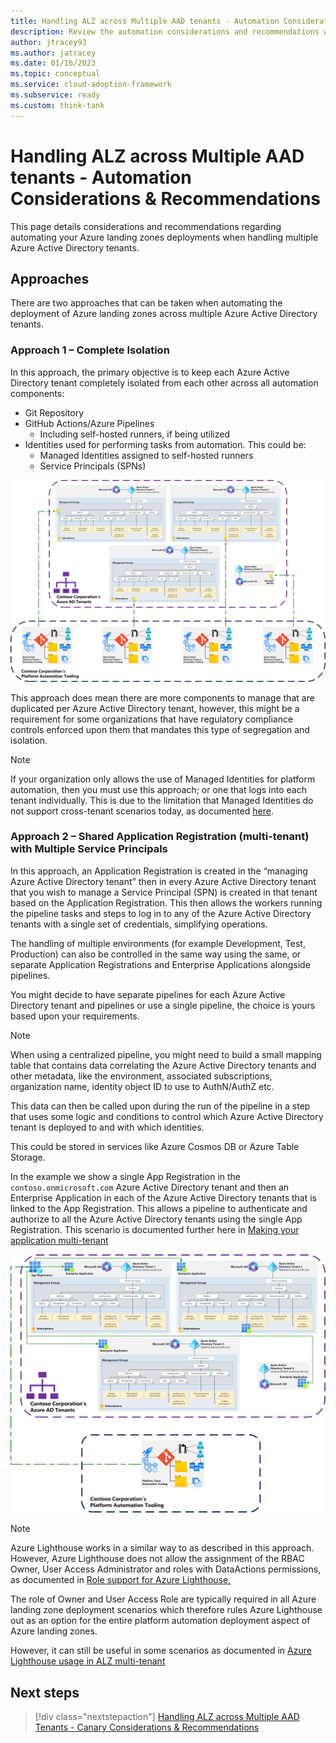 ```yaml
---
title: Handling ALZ across Multiple AAD tenants - Automation Considerations & Recommendations
description: Review the automation considerations and recommendations when handling multiple Azure Active Directory tenants alongside Azure Landing Zones
author: jtracey93
ms.author: jatracey
ms.date: 01/16/2023
ms.topic: conceptual
ms.service: cloud-adoption-framework
ms.subservice: ready
ms.custom: think-tank
---
```


# Handling ALZ across Multiple AAD tenants - Automation Considerations & Recommendations

This page details considerations and recommendations regarding automating your Azure landing zones deployments when handling multiple Azure Active Directory tenants.

## Approaches

There are two approaches that can be taken when automating the deployment of Azure landing zones across multiple Azure Active Directory tenants.

### Approach 1 – Complete Isolation

In this approach, the primary objective is to keep each Azure Active Directory tenant completely isolated from each other across all automation components:

- Git Repository
- GitHub Actions/Azure Pipelines
  - Including self-hosted runners, if being utilized
- Identities used for performing tasks from automation. This could be:
  - Managed Identities assigned to self-hosted runners
  - Service Principals (SPNs)

[![Diagram of multiple Azure Active Directory tenants with Azure Landing Zones deployed using the complete isolation automation approach](media/alz-multi-tenant-3.png)](media/alz-multi-tenant-3.png#lightbox)

This approach does mean there are more components to manage that are duplicated per Azure Active Directory tenant, however, this might be a requirement for some organizations that have regulatory compliance controls enforced upon them that mandates this type of segregation and isolation.

>[!NOTE]
> If your organization only allows the use of Managed Identities for platform automation, then you must use this approach; or one that logs into each tenant individually. This is due to the limitation that Managed Identities do not support cross-tenant scenarios today, as documented [here](/azure/active-directory/managed-identities-azure-resources/managed-identities-faq#can-i-use-a-managed-identity-to-access-a-resource-in-a-different-directorytenant).

### Approach 2 – Shared Application Registration (multi-tenant) with Multiple Service Principals

In this approach, an Application Registration is created in the “managing Azure Active Directory tenant” then in every Azure Active Directory tenant that you wish to manage a Service Principal (SPN) is created in that tenant based on the Application Registration. This then allows the workers running the pipeline tasks and steps to log in to any of the Azure Active Directory tenants with a single set of credentials, simplifying operations.

The handling of multiple environments (for example Development, Test, Production) can also be controlled in the same way using the same, or separate Application Registrations and Enterprise Applications alongside pipelines.

You might decide to have separate pipelines for each Azure Active Directory tenant and pipelines or use a single pipeline, the choice is yours based upon your requirements.

>[!NOTE]
> When using a centralized pipeline, you might need to build a small mapping table that contains data correlating the Azure Active Directory tenants and other metadata, like the environment, associated subscriptions, organization name, identity object ID to use to AuthN/AuthZ etc.
>
> This data can then be called upon during the run of the pipeline in a step that uses some logic and conditions to control which Azure Active Directory tenant is deployed to and with which identities.
>
> This could be stored in services like Azure Cosmos DB or Azure Table Storage.

In the example we show a single App Registration in the `contoso.onmicrosoft.com` Azure Active Directory tenant and then an Enterprise Application in each of the Azure Active Directory tenants that is linked to the App Registration. This allows a pipeline to authenticate and authorize to all the Azure Active Directory tenants using the single App Registration. This scenario is documented further here in [Making your application multi-tenant](/azure/active-directory/develop/howto-convert-app-to-be-multi-tenant)

[![Diagram of multiple Azure Active Directory tenants with Azure Landing Zones deployed using the Shared Application Registration (multi-tenant) with Multiple Service Principals automation approach](media/alz-multi-tenant-4.png)](media/alz-multi-tenant-4.png#lightbox)

>[!NOTE]
> Azure Lighthouse works in a similar way to as described in this approach. However, Azure Lighthouse does not allow the assignment of the RBAC Owner, User Access Administrator and roles with DataActions permissions, as documented in [Role support for Azure Lighthouse.](/azure/lighthouse/concepts/tenants-users-roles#role-support-for-azure-lighthouse)
> 
> The role of Owner and User Access Role are typically required in all Azure landing zone deployment scenarios which therefore rules Azure Lighthouse out as an option for the entire platform automation deployment aspect of Azure landing zones.
> 
> However, it can still be useful in some scenarios as documented in [Azure Lighthouse usage in ALZ multi-tenant](multiple-aad-tenants-in-alz-handling-lighthouse.md)

## Next steps

> [!div class="nextstepaction"]
> [Handling ALZ across Multiple AAD Tenants - Canary Considerations & Recommendations](multiple-aad-tenants-in-alz-handling-canary.md)
